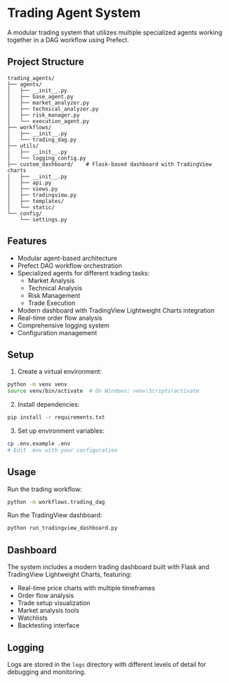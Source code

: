 # Trading Agent System

A modular trading system that utilizes multiple specialized agents working together in a DAG workflow using Prefect.

## Project Structure

```
trading_agents/
├── agents/
│   ├── __init__.py
│   ├── base_agent.py
│   ├── market_analyzer.py
│   ├── technical_analyzer.py
│   ├── risk_manager.py
│   └── execution_agent.py
├── workflows/
│   ├── __init__.py
│   └── trading_dag.py
├── utils/
│   ├── __init__.py
│   └── logging_config.py
├── custom_dashboard/    # Flask-based dashboard with TradingView charts
│   ├── __init__.py
│   ├── api.py
│   ├── views.py
│   ├── tradingview.py
│   ├── templates/
│   └── static/
└── config/
    └── settings.py
```

## Features

- Modular agent-based architecture
- Prefect DAG workflow orchestration
- Specialized agents for different trading tasks:
  - Market Analysis
  - Technical Analysis
  - Risk Management
  - Trade Execution
- Modern dashboard with TradingView Lightweight Charts integration
- Real-time order flow analysis
- Comprehensive logging system
- Configuration management

## Setup

1. Create a virtual environment:
```bash
python -m venv venv
source venv/bin/activate  # On Windows: venv\Scripts\activate
```

2. Install dependencies:
```bash
pip install -r requirements.txt
```

3. Set up environment variables:
```bash
cp .env.example .env
# Edit .env with your configuration
```

## Usage

Run the trading workflow:
```bash
python -m workflows.trading_dag
```

Run the TradingView dashboard:
```bash
python run_tradingview_dashboard.py
```

## Dashboard

The system includes a modern trading dashboard built with Flask and TradingView Lightweight Charts, featuring:

- Real-time price charts with multiple timeframes
- Order flow analysis
- Trade setup visualization
- Market analysis tools
- Watchlists
- Backtesting interface

## Logging

Logs are stored in the `logs` directory with different levels of detail for debugging and monitoring. 